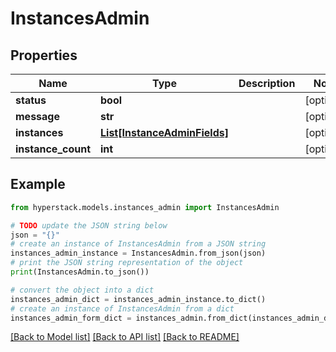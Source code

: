 # InstancesAdmin


## Properties

Name | Type | Description | Notes
------------ | ------------- | ------------- | -------------
**status** | **bool** |  | [optional] 
**message** | **str** |  | [optional] 
**instances** | [**List[InstanceAdminFields]**](InstanceAdminFields.md) |  | [optional] 
**instance_count** | **int** |  | [optional] 

## Example

```python
from hyperstack.models.instances_admin import InstancesAdmin

# TODO update the JSON string below
json = "{}"
# create an instance of InstancesAdmin from a JSON string
instances_admin_instance = InstancesAdmin.from_json(json)
# print the JSON string representation of the object
print(InstancesAdmin.to_json())

# convert the object into a dict
instances_admin_dict = instances_admin_instance.to_dict()
# create an instance of InstancesAdmin from a dict
instances_admin_form_dict = instances_admin.from_dict(instances_admin_dict)
```
[[Back to Model list]](../README.md#documentation-for-models) [[Back to API list]](../README.md#documentation-for-api-endpoints) [[Back to README]](../README.md)


